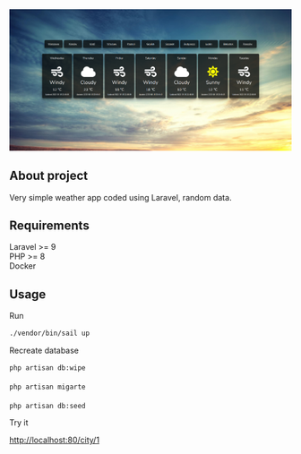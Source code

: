 
<img src="https://github.com/zeroche-dev/weather-app/blob/master/mockup/weather.png" width="1000px">

## About project

Very simple weather app coded using Laravel, random data.

## Requirements

Laravel >= 9  
PHP >= 8  
Docker

## Usage

Run 

```bash 
./vendor/bin/sail up
```

Recreate database

```bash
php artisan db:wipe

php artisan migarte

php artisan db:seed
```

Try it

[http://localhost:80/city/1](http://localhost:80/city/1)



